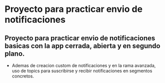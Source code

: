 # Proyecto para practicar envio de notificaciones 

## Proyecto para practicar envio de notificaciones basicas con la app cerrada, abierta y en segundo plano.
- Ademas de creacion custom de notificaciones y en la rama avanzada, uso de topics para suscribirse y recibir notificaciones en segmentos concretos.
